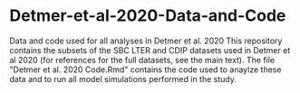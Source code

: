# Detmer-et-al-2020-Data-and-Code
Data and code used for all analyses in Detmer et al. 2020
This repository contains the subsets of the SBC LTER and CDIP datasets used in Detmer et al 2020 (for references for the full datasets, see the main text). The file "Detmer et al. 2020 Code.Rmd" contains the code used to anaylze these data and to run all model simulations performed in the study.
